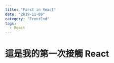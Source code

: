 ```yaml
---
title: "First in React"
date: "2019-11-09"
category: "FrontEnd"
tags:
  - React
---
```


# 這是我的第一次接觸 React
